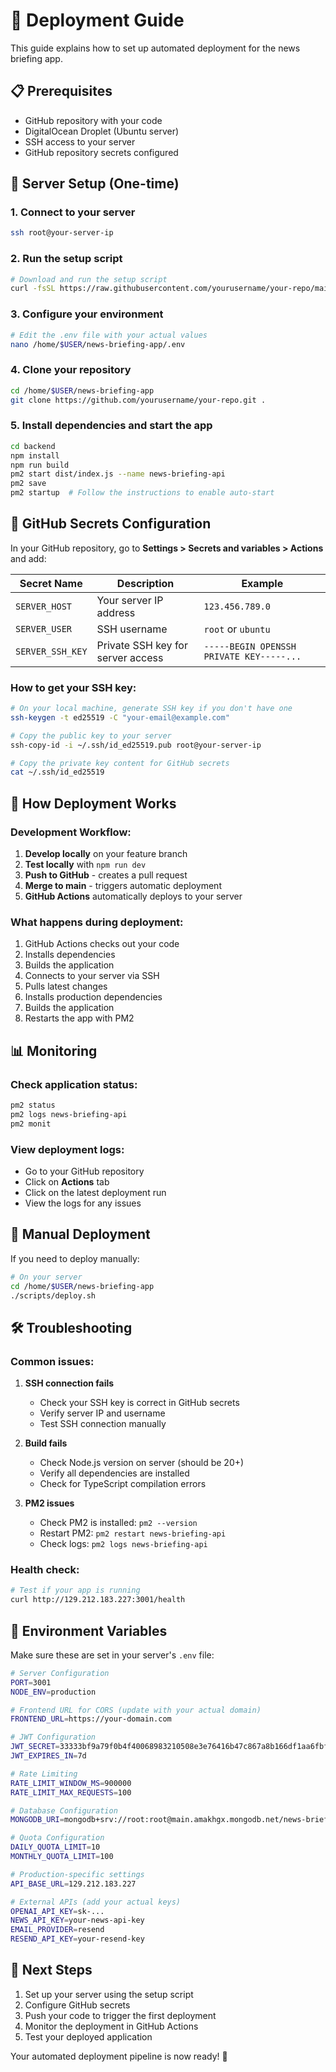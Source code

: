 # 🚀 Deployment Guide

This guide explains how to set up automated deployment for the news briefing app.

## 📋 Prerequisites

- GitHub repository with your code
- DigitalOcean Droplet (Ubuntu server)
- SSH access to your server
- GitHub repository secrets configured

## 🔧 Server Setup (One-time)

### 1. Connect to your server

```bash
ssh root@your-server-ip
```

### 2. Run the setup script

```bash
# Download and run the setup script
curl -fsSL https://raw.githubusercontent.com/yourusername/your-repo/main/scripts/setup-server.sh | bash
```

### 3. Configure your environment

```bash
# Edit the .env file with your actual values
nano /home/$USER/news-briefing-app/.env
```

### 4. Clone your repository

```bash
cd /home/$USER/news-briefing-app
git clone https://github.com/yourusername/your-repo.git .
```

### 5. Install dependencies and start the app

```bash
cd backend
npm install
npm run build
pm2 start dist/index.js --name news-briefing-api
pm2 save
pm2 startup  # Follow the instructions to enable auto-start
```

## 🔐 GitHub Secrets Configuration

In your GitHub repository, go to **Settings > Secrets and variables > Actions** and add:

| Secret Name      | Description                       | Example                                  |
| ---------------- | --------------------------------- | ---------------------------------------- |
| `SERVER_HOST`    | Your server IP address            | `123.456.789.0`                          |
| `SERVER_USER`    | SSH username                      | `root` or `ubuntu`                       |
| `SERVER_SSH_KEY` | Private SSH key for server access | `-----BEGIN OPENSSH PRIVATE KEY-----...` |

### How to get your SSH key:

```bash
# On your local machine, generate SSH key if you don't have one
ssh-keygen -t ed25519 -C "your-email@example.com"

# Copy the public key to your server
ssh-copy-id -i ~/.ssh/id_ed25519.pub root@your-server-ip

# Copy the private key content for GitHub secrets
cat ~/.ssh/id_ed25519
```

## 🚀 How Deployment Works

### Development Workflow:

1. **Develop locally** on your feature branch
2. **Test locally** with `npm run dev`
3. **Push to GitHub** - creates a pull request
4. **Merge to main** - triggers automatic deployment
5. **GitHub Actions** automatically deploys to your server

### What happens during deployment:

1. GitHub Actions checks out your code
2. Installs dependencies
3. Builds the application
4. Connects to your server via SSH
5. Pulls latest changes
6. Installs production dependencies
7. Builds the application
8. Restarts the app with PM2

## 📊 Monitoring

### Check application status:

```bash
pm2 status
pm2 logs news-briefing-api
pm2 monit
```

### View deployment logs:

- Go to your GitHub repository
- Click on **Actions** tab
- Click on the latest deployment run
- View the logs for any issues

## 🔄 Manual Deployment

If you need to deploy manually:

```bash
# On your server
cd /home/$USER/news-briefing-app
./scripts/deploy.sh
```

## 🛠️ Troubleshooting

### Common issues:

1. **SSH connection fails**

   - Check your SSH key is correct in GitHub secrets
   - Verify server IP and username
   - Test SSH connection manually

2. **Build fails**

   - Check Node.js version on server (should be 20+)
   - Verify all dependencies are installed
   - Check for TypeScript compilation errors

3. **PM2 issues**
   - Check PM2 is installed: `pm2 --version`
   - Restart PM2: `pm2 restart news-briefing-api`
   - Check logs: `pm2 logs news-briefing-api`

### Health check:

```bash
# Test if your app is running
curl http://129.212.183.227:3001/health
```

## 📝 Environment Variables

Make sure these are set in your server's `.env` file:

```bash
# Server Configuration
PORT=3001
NODE_ENV=production

# Frontend URL for CORS (update with your actual domain)
FRONTEND_URL=https://your-domain.com

# JWT Configuration
JWT_SECRET=33333bf9a79f0b4f40068983210508e3e76416b47c867a8b166df1aa6fbfa9813e9c15c892fc38d0c32db80c2a7371390fa1e465f5a5c4b2bfc9d4731de6edf6
JWT_EXPIRES_IN=7d

# Rate Limiting
RATE_LIMIT_WINDOW_MS=900000
RATE_LIMIT_MAX_REQUESTS=100

# Database Configuration
MONGODB_URI=mongodb+srv://root:root@main.amakhgx.mongodb.net/news-briefing?retryWrites=true&w=majority&appName=Main

# Quota Configuration
DAILY_QUOTA_LIMIT=10
MONTHLY_QUOTA_LIMIT=100

# Production-specific settings
API_BASE_URL=129.212.183.227

# External APIs (add your actual keys)
OPENAI_API_KEY=sk-...
NEWS_API_KEY=your-news-api-key
EMAIL_PROVIDER=resend
RESEND_API_KEY=your-resend-key
```

## 🎯 Next Steps

1. Set up your server using the setup script
2. Configure GitHub secrets
3. Push your code to trigger the first deployment
4. Monitor the deployment in GitHub Actions
5. Test your deployed application

Your automated deployment pipeline is now ready! 🎉
